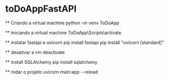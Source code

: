 # toDoAppFastAPI

\*\* Criando a virtual machine
python -m venv ToDoApp

\*\* iniciando a virtual machine
ToDoApp\Scripts\activate

\*\* instalar fastapi e uvicorn
pip install fastapi
pip install "uvicorn [standard]"

\*\* desativar a vm
deactivate

\*\* install SQLAlchemy
pip install sqlalchemy

\*\* rodar o projeto
uvicorn main:app --reload
